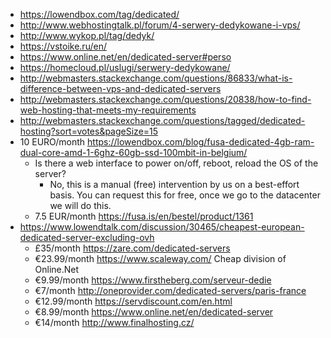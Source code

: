 - https://lowendbox.com/tag/dedicated/
- http://www.webhostingtalk.pl/forum/4-serwery-dedykowane-i-vps/
- http://www.wykop.pl/tag/dedyk/
- https://vstoike.ru/en/
- https://www.online.net/en/dedicated-server#perso
- https://homecloud.pl/uslugi/serwery-dedykowane/
- http://webmasters.stackexchange.com/questions/86833/what-is-difference-between-vps-and-dedicated-servers
- http://webmasters.stackexchange.com/questions/20838/how-to-find-web-hosting-that-meets-my-requirements
- http://webmasters.stackexchange.com/questions/tagged/dedicated-hosting?sort=votes&pageSize=15
- 10 EURO/month https://lowendbox.com/blog/fusa-dedicated-4gb-ram-dual-core-amd-1-6ghz-60gb-ssd-100mbit-in-belgium/
  - Is there a web interface to power on/off, reboot, reload the OS of the server?
    - No, this is a manual (free) intervention by us on a best-effort basis. You can request this for free, once we go to the datacenter we will do this.
  - 7.5 EUR/month https://fusa.is/en/bestel/product/1361
- https://www.lowendtalk.com/discussion/30465/cheapest-european-dedicated-server-excluding-ovh
  - £35/month https://zare.com/dedicated-servers
  - €23.99/month https://www.scaleway.com/ Cheap division of Online.Net
  - €9.99/month https://www.firstheberg.com/serveur-dedie
  - €7/month http://oneprovider.com/dedicated-servers/paris-france
  - €12.99/month https://servdiscount.com/en.html
  - €8.99/month https://www.online.net/en/dedicated-server
  - €14/month http://www.finalhosting.cz/
